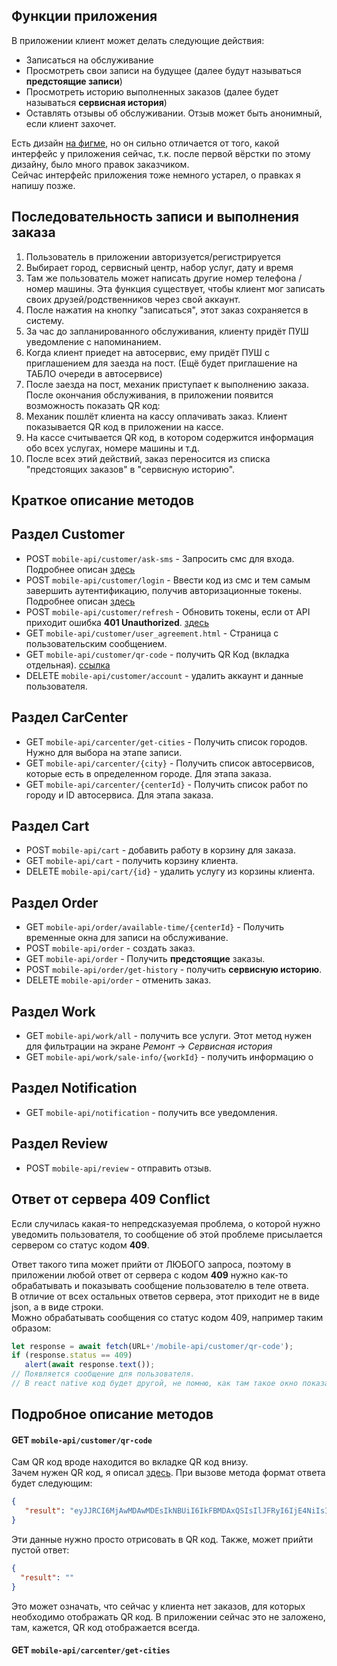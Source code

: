 ## Функции приложения
В приложении клиент может делать следующие действия:
- Записаться на обслуживание
- Просмотреть свои записи на будущее (далее будут называться **предстоящие записи**)
- Просмотреть историю выполненных заказов (далее будет называться **сервисная история**)
- Оставлять отзывы об обслуживании. Отзыв может быть анонимный, если клиент захочет.

Есть дизайн [на фигме](https://www.figma.com/file/nWi1UCjspbGrjeG9UibgTV/TIKAMIS-IOS%2C-ANDROID?type=design&node-id=510%3A5557&mode=design&t=vlYpxb2gT1RvZThu-1), 
но он сильно отличается от того, какой интерфейс у приложения сейчас, 
т.к. после первой вёрстки по этому дизайну, было много правок заказчиком.  
Сейчас интерфейс приложения тоже немного устарел, о правках я напишу позже.  

## Последовательность записи и выполнения заказа
1. Пользователь в приложении авторизуется/регистрируется
2. Выбирает город, сервисный центр, набор услуг, дату и время
3. Там же пользователь может написать другие номер телефона / номер машины. Эта функция существует, чтобы клиент мог записать своих друзей/родственников через свой аккаунт.
4. После нажатия на кнопку "записаться", этот заказ сохраняется в систему.
5. За час до запланированного обслуживания, клиенту придёт ПУШ уведомление с напоминанием.
6. Когда клиент приедет на автосервис, ему придёт ПУШ с приглашением для заезда на пост. (Ещё будет приглашение на ТАБЛО очереди в автосервисе)
7. После заезда на пост, механик приступает к выполнению заказа. После окончания обслуживания, в приложении появится возможность показать QR код:
8. Механик пошлёт клиента на кассу оплачивать заказ. Клиент показывается QR код в приложении на кассе.
9. На кассе считывается QR код, в котором содержится информация обо всех услугах, номере машины и т.д.
10. После всех этий действий, заказ переносится из списка "предстоящих заказов" в "сервисную историю".

## Краткое описание методов

## Раздел Customer
- POST `mobile-api/customer/ask-sms` - Запросить смс для входа. Подробнее описан [здесь](Авторизация.md)
- POST `mobile-api/customer/login` - Ввести код из смс и тем самым завершить аутентификацию, получив авторизационные токены. Подробнее описан [здесь](Авторизация.md) 
- POST `mobile-api/customer/refresh` - Обновить токены, если от API приходит ошибка **401 Unauthorized**. [здесь](Авторизация.md)
- GET `mobile-api/customer/user_agreement.html` - Страница с пользовательским сообщением.
- GET `mobile-api/customer/qr-code` - получить QR Код (вкладка отдельная). [ссылка](#get-mobile-apicustomerqr-code)
- DELETE `mobile-api/customer/account` - удалить аккаунт и данные пользователя.

## Раздел CarCenter
- GET `mobile-api/carcenter/get-cities` - Получить список городов. Нужно для выбора на этапе записи.
- GET `mobile-api/carcenter/{city}` - Получить список автосервисов, которые есть в определенном городе. Для этапа заказа.
- GET `mobile-api/carcenter/{centerId}` - Получить список работ по городу и ID автосервиса. Для этапа заказа.

## Раздел Cart
- POST `mobile-api/cart` - добавить работу в корзину для заказа.
- GET `mobile-api/cart` - получить корзину клиента.
- DELETE `mobile-api/cart/{id}` - удалить услугу из корзины клиента.

## Раздел Order
- GET `mobile-api/order/available-time/{centerId}` - Получить временные окна для записи на обслуживание.
- POST `mobile-api/order` - создать заказ. 
- GET `mobile-api/order` - Получить **предстоящие** заказы.
- POST `mobile-api/order/get-history` - получить **сервисную историю**.
- DELETE `mobile-api/order` - отменить заказ.

## Раздел Work
- GET `mobile-api/work/all` - получить все услуги. Этот метод нужен для фильтрации на экране *Ремонт* -> *Сервисная история*
- GET `mobile-api/work/sale-info/{workId}` - получить информацию о 

## Раздел Notification
- GET `mobile-api/notification` - получить все уведомления.

## Раздел Review
- POST `mobile-api/review` - отправить отзыв.

## Ответ от сервера 409 Conflict
Если случилась какая-то непредсказуемая проблема, о которой нужно уведомить пользователя, то сообщение
об этой проблеме присылается сервером со статус кодом **409**.  

Ответ такого типа может прийти от ЛЮБОГО запроса, поэтому в приложении любой ответ от сервера с кодом **409** нужно как-то
обрабатывать и показывать сообщение пользователю в теле ответа.  
В отличие от всех остальных ответов сервера, этот приходит не в виде json, а в виде строки.  
Можно обрабатывать сообщения со статус кодом 409, например таким образом:
```js
let response = await fetch(URL+'/mobile-api/customer/qr-code');
if (response.status == 409)
   alert(await response.text());
// Появляется сообщение для пользователя. 
// В react native код будет другой, не помню, как там такое окно показать. 
```

## Подробное описание методов

#### GET `mobile-api/customer/qr-code`

Сам QR код вроде находится во вкладке QR код внизу.  
Зачем нужен QR код, я описал [здесь](#последовательность-записи-и-выполнения-заказа).
При вызове метода формат ответа будет следующим:
```json
{
   "result": "eyJJRCI6MjAwMDAwMDEsIkNBUiI6IkFBMDAxQSIsIlJFRyI6IjE4NiIsIk9ET01FVEVSIjoiMTI0NTQiLCJXT1JLUyI6W3si0KbQkS0wMDAwMjg4OSI6Miwi0KbQkS0wMDAwMjkwOSI6MSwi0KbQkS0wMDAwMjkyNyI6MX1dLCJIQVNIIjoiYzUwMWJkNDdiYzk4YTk5MGI0ZjkwMDljOGQ2NjBlNDllZTQ3MDhiYzNjNjE2ZjcxMzdhZGUyZDVkNmMxYzViMCJ9"
}
```
Эти данные нужно просто отрисовать в QR код.
Также, может прийти пустой ответ:
```json
{
  "result": ""
}
```
Это может означать, что сейчас у клиента нет заказов, для которых необходимо отображать QR код. 
В приложении сейчас это не заложено, там, кажется, QR код отображается всегда.

#### GET `mobile-api/carcenter/get-cities`
